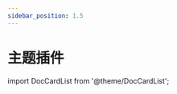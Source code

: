 ```yaml
---
sidebar_position: 1.5
---
```




# 主题插件

import DocCardList from '@theme/DocCardList';

<DocCardList />


